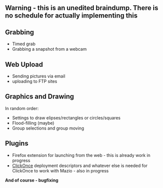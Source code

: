 ## Warning - this is an unedited braindump. There is no schedule for actually implementing this ##

## Grabbing ##

  * Timed grab
  * Grabbing a snapshot from a webcam

## Web Upload ##

  * Sending pictures via email
  * uploading to FTP sites

## Graphics and Drawing ##

In random order:

  * Settings to draw elipses/rectangles or circles/squares
  * Flood-filling (maybe)
  * Group selections and group moving

## Plugins ##

  * Firefox extension for launching from the web - this is already work in progress
  * [ClickOnce](http://en.wikipedia.org/wiki/ClickOnce) deployment descriptors and whatever else is needed for ClickOnce to work with Mazio - also in progress

**And of course - bugfixing**
